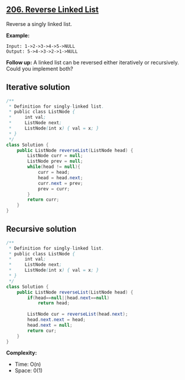 ## [206. Reverse Linked List](https://leetcode.com/problems/reverse-linked-list/)
 
Reverse a singly linked list.

**Example:**
```
Input: 1->2->3->4->5->NULL
Output: 5->4->3->2->1->NULL
```

**Follow up:**
A linked list can be reversed either iteratively or recursively. Could you implement both?

## Iterative solution

```java
/**
 * Definition for singly-linked list.
 * public class ListNode {
 *     int val;
 *     ListNode next;
 *     ListNode(int x) { val = x; }
 * }
 */
class Solution {
    public ListNode reverseList(ListNode head) {
        ListNode curr = null;
        ListNode prev = null;
        while(head != null){
            curr = head;
            head = head.next;
            curr.next = prev;
            prev = curr;
        }
        return curr;
    }
}
```

## Recursive solution

```java
/**
 * Definition for singly-linked list.
 * public class ListNode {
 *     int val;
 *     ListNode next;
 *     ListNode(int x) { val = x; }
 * }
 */
class Solution {
    public ListNode reverseList(ListNode head) {
        if(head==null||head.next==null)
            return head;
        
        ListNode cur = reverseList(head.next);
        head.next.next = head;
        head.next = null;        
        return cur;
    }
}
```

**Complexity:**
* Time: O(n)
* Space: 0(1)